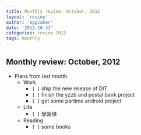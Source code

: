 ```yaml
---
title: Monthly review: October, 2012 
layout: 'review'
author: 'eggcaker'
date: '2012-10-31'
categories: review 2012
tags: monthly
---
```



## Monthly review: October, 2012

  * Plans from last month 
    * Work 
      * `[ ]` ship the new release of DIT 
      * `[ ]` finish the yzzb and postal bank project 
      * `[ ]` get some partime android project 
    * Life 
      * `[ ]` 學習塤 
    * Reading 
      * `[ ]` some books 

